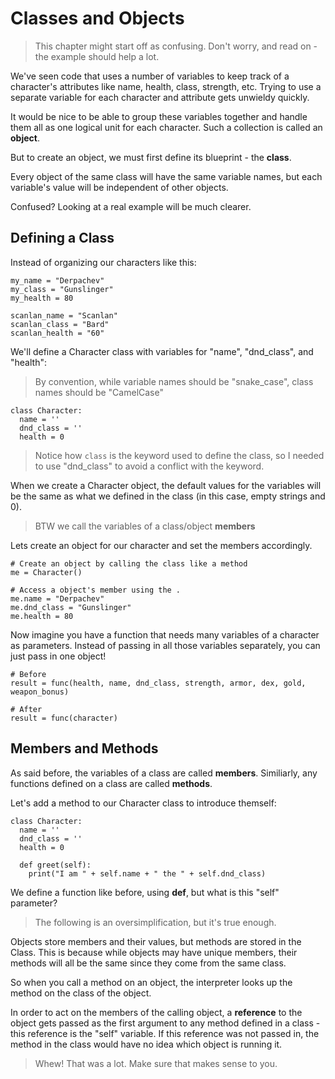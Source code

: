 # Classes and Objects

> This chapter might start off as confusing. Don't worry, and read on - the example should help a lot.

We've seen code that uses a number of variables to keep track of a character's attributes like name, health, class, strength, etc. Trying to use a separate variable for each character and attribute gets unwieldy quickly. 

It would be nice to be able to group these variables together and handle them all as one logical unit for each character. Such a collection is called an **object**.

But to create an object, we must first define its blueprint - the **class**.

Every object of the same class will have the same variable names, but each variable's value will be independent of other objects.

Confused? Looking at a real example will be much clearer.

## Defining a Class

Instead of organizing our characters like this:

```
my_name = "Derpachev"
my_class = "Gunslinger"
my_health = 80

scanlan_name = "Scanlan"
scanlan_class = "Bard"
scanlan_health = "60"
```

We'll define a Character class with variables for "name", "dnd_class", and "health":

> By convention, while variable names should be "snake_case", class names should be "CamelCase"

```
class Character:
  name = ''
  dnd_class = ''
  health = 0
```

> Notice how <code>class</code> is the keyword used to define the class, so I needed to use "dnd_class" to avoid a conflict with the keyword.

When we create a Character object, the default values for the variables will be the same as what we defined in the class (in this case, empty strings and 0).

> BTW we call the variables of a class/object **members**

Lets create an object for our character and set the members accordingly.

```
# Create an object by calling the class like a method
me = Character()

# Access a object's member using the .
me.name = "Derpachev"
me.dnd_class = "Gunslinger"
me.health = 80
```

Now imagine you have a function that needs many variables of a character as parameters. Instead of passing in all those variables separately, you can just pass in one object!

```
# Before
result = func(health, name, dnd_class, strength, armor, dex, gold, weapon_bonus)

# After
result = func(character)
```

## Members and Methods

As said before, the variables of a class are called **members**. Similiarly, any functions defined on a class are called **methods**.

Let's add a method to our Character class to introduce themself:

```
class Character:
  name = ''
  dnd_class = ''
  health = 0

  def greet(self):
    print("I am " + self.name + " the " + self.dnd_class)

```

We define a function like before, using **def**, but what is this "self" parameter?

> The following is an oversimplification, but it's true enough.

Objects store members and their values, but methods are stored in the Class. This is because while objects may have unique members, their methods will all be the same since they come from the same class.

So when you call a method on an object, the interpreter looks up the method on the class of the object.

In order to act on the members of the calling object, a **reference** to the object gets passed as the first argument to any method defined in a class - this reference is the "self" variable. If this reference was not passed in, the method in the class would have no idea which object is running it.

> Whew! That was a lot. Make sure that makes sense to you.
